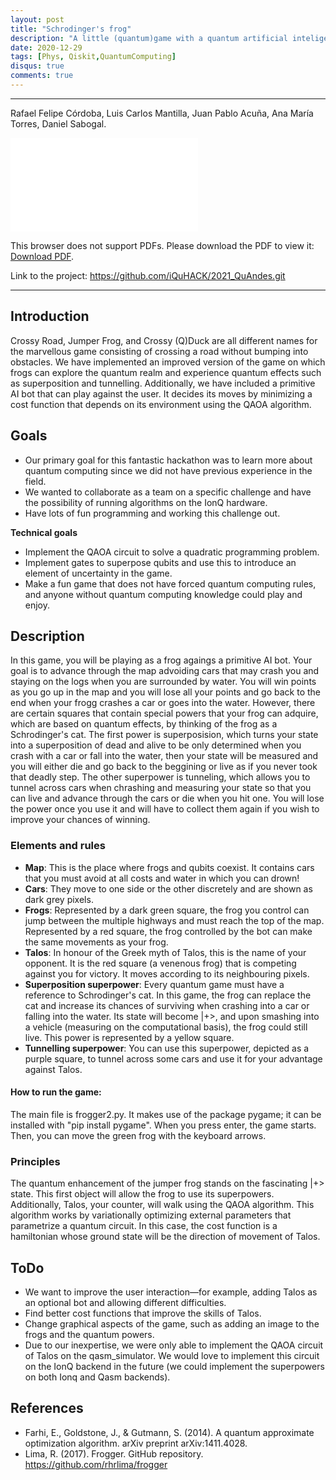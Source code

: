 ```yaml
---
layout: post
title: "Schrodinger's frog"
description: "A little (quantum)game with a quantum artificial inteligence (QAI) via quantum variational methods using qiskit"
date: 2020-12-29
tags: [Phys, Qiskit,QuantumComputing]
disqus: true
comments: true
---
```

---
Rafael Felipe Córdoba, Luis Carlos Mantilla, Juan Pablo Acuña, Ana María Torres, Daniel Sabogal.

<object data="pdfs/frog.pdf" type="application/pdf" width="1400px" height="1000px">
    <embed src="pdfs/frog.pdf">
        <p>This browser does not support PDFs. Please download the PDF to view it: <a href="pdfs/frog.pdf">Download PDF</a>.</p>
    </embed>
</object>

Link to the project: https://github.com/iQuHACK/2021_QuAndes.git

---


## Introduction
Crossy Road, Jumper Frog, and Crossy (Q)Duck are all different names for the marvellous game consisting of crossing a road without bumping into obstacles. We have implemented an improved version of the game on which frogs can explore the quantum realm and experience quantum effects such as superposition and tunnelling. Additionally, we have included a primitive AI bot that can play against the user. It decides its moves by minimizing a cost function that depends on its environment using the QAOA algorithm.

## Goals
* Our primary goal for this fantastic hackathon was to learn more about quantum computing since we did not have previous experience in the field. 
* We wanted to collaborate as a team on a specific challenge and have the possibility of running algorithms on the IonQ hardware.
* Have lots of fun programming and working this challenge out.

**Technical goals**
* Implement the QAOA circuit to solve a quadratic programming problem.
* Implement gates to superpose qubits and use this to introduce an element of uncertainty in the game.
* Make a fun game that does not have forced quantum computing rules, and anyone without quantum computing knowledge could play and enjoy.


## Description 
In this game, you will be playing as a frog agaings a primitive AI bot. Your goal is to advance through the map advoiding cars that may crash you and staying on the logs when you are surrounded by water. You will win points as you go up in the map and you will lose all your points and go back to the end when your frogg crashes a car or goes into the water. However, there are certain squares that contain special powers that your frog can adquire, which are based on quantum effects, by thinking of the frog as a Schrodinger's cat. The first power is superposision, which turns your state into a superposition of dead and alive to be only determined when you crash with a car or fall into the water, then your state will be measured and you will either die and go back to the beggining or live as if you never took that deadly step. The other superpower is tunneling, which allows you to tunnel across cars when chrashing and measuring your state so that you can live and advance through the cars or die when you hit one. You will lose the power once you use it and will have to collect them again if you wish to improve your chances of winning.

### Elements and rules
* **Map**: This is the place where frogs and qubits coexist.  It contains cars that you must avoid at all costs and water in which you can drown!
* **Cars**: They move to one side or the other discretely and are shown as dark grey pixels.
* **Frogs**: Represented by a dark green square, the frog you control can jump between the multiple highways and must reach the top of the map. Represented by a red square, the frog controlled by the bot can make the same movements as your frog.
* **Talos**: In honour of the Greek myth of Talos, this is the name of your opponent. It is the red square (a venenous frog) that is competing against you for victory. It moves according to its neighbouring pixels.
* **Superposition superpower**: Every quantum game must have a reference to Schrodinger's cat. In this game, the frog can replace the cat and increase its chances of surviving when crashing into a car or falling into the water. Its state will become |+>, and upon smashing into a vehicle (measuring on the computational basis), the frog could still live. This power is represented by a yellow square.  
* **Tunnelling superpower**: You can use this superpower, depicted as a purple square, to tunnel across some cars and use it for your advantage against Talos.


#### How to run the game:

The main file is frogger2.py. It makes use of the package pygame; it can be installed with "pip install pygame". When you press enter, the game starts. Then, you can move the green frog with the keyboard arrows.


### Principles

The quantum enhancement of the jumper frog stands on the fascinating |+> state. This first object will allow the frog to use its superpowers. Additionally, Talos, your counter, will walk using the QAOA algorithm. This algorithm works by variationally optimizing external parameters that parametrize a quantum circuit. In this case, the cost function is a hamiltonian whose ground state will be the direction of movement of Talos.


## ToDo
* We want to improve the user interaction—for example, adding Talos as an optional bot and allowing different difficulties. 
* Find better cost functions that improve the skills of Talos.
* Change graphical aspects of the game, such as adding an image to the frogs and the quantum powers.
* Due to our inexpertise, we were only able to implement the QAOA circuit of Talos on the qasm_simulator. We would love to implement this circuit on the IonQ backend in the future (we could implement the superpowers on both Ionq and Qasm backends).


## References
* Farhi, E., Goldstone, J., & Gutmann, S. (2014). A quantum approximate optimization algorithm. arXiv preprint arXiv:1411.4028.
* Lima, R. (2017). Frogger. GitHub repository. https://github.com/rhrlima/frogger


